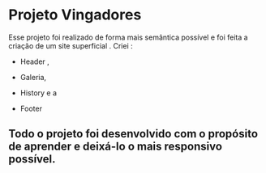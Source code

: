 # Projeto Vingadores
Esse projeto foi  realizado de forma mais semântica possível e foi feita a criação de um site superficial .
Criei :
+ Header ,
- Galeria,
+ History e a
- Footer

## Todo o projeto foi desenvolvido com o propósito de aprender e deixá-lo o mais  responsivo possível.
